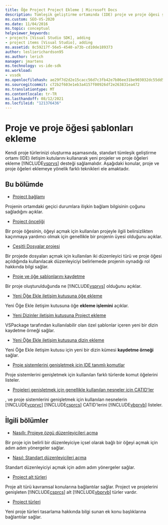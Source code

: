 ```yaml
---
title: Öğe Project Project Ekleme | Microsoft Docs
description: Tümleşik geliştirme ortamında (IDE) proje ve proje öğesi şablonlarını Visual Studio iletişim kutularına eklemeyi öğrenin.
ms.custom: SEO-VS-2020
ms.date: 11/04/2016
ms.topic: conceptual
helpviewer_keywords:
- projects [Visual Studio SDK], adding
- project items [Visual Studio], adding
ms.assetid: 8c59217f-56e5-4540-a73b-cd10de189373
author: leslierichardson95
ms.author: lerich
manager: jmartens
ms.technology: vs-ide-sdk
ms.workload:
- vssdk
ms.openlocfilehash: ae29f7d2d2e15cacc56d7c3fb42e7b86ee31be903032dc55dd5a61276360449d
ms.sourcegitcommit: c72b2f603e1eb3a4157f00926df2e263831ea472
ms.translationtype: MT
ms.contentlocale: tr-TR
ms.lasthandoff: 08/12/2021
ms.locfileid: "121376436"
---
```

# <a name="add-project-and-project-item-templates"></a>Proje ve proje öğesi şablonları ekleme
Kendi proje türlerinizi oluşturma aşamasında, standart tümleşik geliştirme ortamı (IDE) iletişim kutularını kullanarak yeni projeler ve proje öğeleri ekleme [!INCLUDE[vsprvs](../../code-quality/includes/vsprvs_md.md)] desteği sağlamalıdır. Aşağıdaki konular, proje ve proje öğeleri eklemeye yönelik farklı teknikleri ele amaktadır.

## <a name="in-this-section"></a>Bu bölümde
- [Project bağlamı](../../extensibility/internals/project-context.md)

 Projenin ortamdaki geçici durumlara ilişkin bağlam bilgisinin çoğunu sağladığını açıklar.

- [Project önceliği](../../extensibility/internals/project-priority.md)

 Bir proje öğesinin, öğeyi açmak için kullanılan projeyle ilgili belirsizlikten kaçınmaya yardımcı olmak için genellikle bir projenin üyesi olduğunu açıklar.

- [Çeşitli Dosyalar projesi](../../extensibility/internals/miscellaneous-files-project.md)

 Bir projede dosyaları açmak için kullanılan iki düzenleyici türü ve proje öğesi açıldığında kullanılacak düzenleyiciyi belirlemede projenin oynadığı rol hakkında bilgi sağlar.

- [Proje ve öğe şablonlarını kaydetme](../../extensibility/internals/registering-project-and-item-templates.md)

 Bir proje oluşturulduğunda ne [!INCLUDE[vsprvs](../../code-quality/includes/vsprvs_md.md)] olduğunu açıklar.

- [Yeni Öğe Ekle iletişim kutusuna öğe ekleme](../../extensibility/internals/adding-items-to-the-add-new-item-dialog-boxes.md)

 Yeni Öğe Ekle iletişim kutusuna öğe **ekleme işlemini** açıklar.

- [Yeni Dizinler iletişim kutusuna Project ekleme](../../extensibility/internals/adding-directories-to-the-new-project-dialog-box.md)

 VSPackage tarafından kullanılabilir olan özel şablonlar içeren yeni bir dizin kaydetme örneği sağlar.

- [Yeni Öğe Ekle iletişim kutusuna dizin ekleme](../../extensibility/internals/adding-directories-to-the-add-new-item-dialog-box.md)

 Yeni Öğe Ekle iletişim kutusu için yeni bir dizin kümesi **kaydetme örneği** sağlar.

- [Proje sistemlerini genişletmek için IDE tanımlı komutlar](../../extensibility/internals/ide-defined-commands-for-extending-project-systems.md)

 Proje sistemlerini genişletmek için kullanılan farklı türlerde komut öğelerini listeler.

- [Projeleri genişletmek için genellikle kullanılan nesneler için CATID'ler](../../extensibility/internals/catids-for-objects-that-are-typically-used-to-extend-projects.md)

 , ve proje sistemlerini genişletmek için kullanılan nesnelerin [!INCLUDE[vcprvc](../../code-quality/includes/vcprvc_md.md)] [!INCLUDE[csprcs](../../data-tools/includes/csprcs_md.md)] CATID'lerini [!INCLUDE[vbprvb](../../code-quality/includes/vbprvb_md.md)] listeler.

## <a name="related-sections"></a>İlgili bölümler
- [Nasıllı: Projeye özgü düzenleyicileri açma](../../extensibility/how-to-open-project-specific-editors.md)

 Bir proje için belirli bir düzenleyiciye içsel olarak bağlı bir öğeyi açmak için adım adım yönergeler sağlar.

- [Nasıl: Standart düzenleyicileri açma](../../extensibility/how-to-open-standard-editors.md)

 Standart düzenleyiciyi açmak için adım adım yönergeler sağlar.

- [Project alt türleri](../../extensibility/internals/project-subtypes.md)

 Proje alt türü kavramsal konularına bağlantılar sağlar. Project ve projelerini genişleten [!INCLUDE[csprcs](../../data-tools/includes/csprcs_md.md)] alt [!INCLUDE[vbprvb](../../code-quality/includes/vbprvb_md.md)] türler vardır.

- [Project türleri](../../extensibility/internals/project-types.md)

 Yeni proje türleri tasarlama hakkında bilgi sunan ek konu başlıklarına bağlantılar sağlar.
